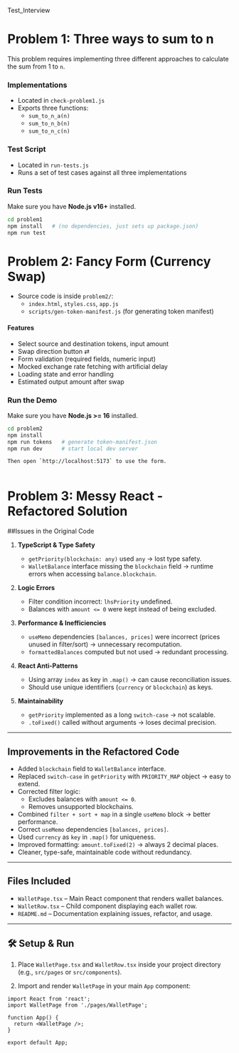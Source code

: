 Test_Interview

# Problem 1: Three ways to sum to n

This problem requires implementing three different approaches to calculate the sum from 1 to `n`.

### Implementations

- Located in `check-problem1.js`
- Exports three functions:
  - `sum_to_n_a(n)`
  - `sum_to_n_b(n)`
  - `sum_to_n_c(n)`

### Test Script

- Located in `run-tests.js`
- Runs a set of test cases against all three implementations

### Run Tests

Make sure you have **Node.js v16+** installed.

```bash
cd problem1
npm install   # (no dependencies, just sets up package.json)
npm run test
```

# Problem 2: Fancy Form (Currency Swap)

- Source code is inside `problem2/`:
  - `index.html`, `styles.css`, `app.js`
  - `scripts/gen-token-manifest.js` (for generating token manifest)

#### Features

- Select source and destination tokens, input amount
- Swap direction button ⇄
- Form validation (required fields, numeric input)
- Mocked exchange rate fetching with artificial delay
- Loading state and error handling
- Estimated output amount after swap

### Run the Demo

Make sure you have **Node.js >= 16** installed.

```bash
cd problem2
npm install
npm run tokens   # generate token-manifest.json
npm run dev      # start local dev server

Then open `http://localhost:5173` to use the form.



```

# Problem 3: Messy React - Refactored Solution

##Issues in the Original Code

1. **TypeScript & Type Safety**

   - `getPriority(blockchain: any)` used `any` → lost type safety.
   - `WalletBalance` interface missing the `blockchain` field → runtime errors when accessing `balance.blockchain`.

2. **Logic Errors**

   - Filter condition incorrect: `lhsPriority` undefined.
   - Balances with `amount <= 0` were kept instead of being excluded.

3. **Performance & Inefficiencies**

   - `useMemo` dependencies `[balances, prices]` were incorrect (prices unused in filter/sort) → unnecessary recomputation.
   - `formattedBalances` computed but not used → redundant processing.

4. **React Anti-Patterns**

   - Using array `index` as key in `.map()` → can cause reconciliation issues.
   - Should use unique identifiers (`currency` or `blockchain`) as keys.

5. **Maintainability**
   - `getPriority` implemented as a long `switch-case` → not scalable.
   - `.toFixed()` called without arguments → loses decimal precision.

---

## Improvements in the Refactored Code

- Added `blockchain` field to `WalletBalance` interface.
- Replaced `switch-case` in `getPriority` with `PRIORITY_MAP` object → easy to extend.
- Corrected filter logic:
  - Excludes balances with `amount <= 0`.
  - Removes unsupported blockchains.
- Combined `filter + sort + map` in a single `useMemo` block → better performance.
- Correct `useMemo` dependencies `[balances, prices]`.
- Used `currency` as `key` in `.map()` for uniqueness.
- Improved formatting: `amount.toFixed(2)` → always 2 decimal places.
- Cleaner, type-safe, maintainable code without redundancy.

---

## Files Included

- `WalletPage.tsx` – Main React component that renders wallet balances.
- `WalletRow.tsx` – Child component displaying each wallet row.
- `README.md` – Documentation explaining issues, refactor, and usage.

---

## 🛠 Setup & Run

1. Place `WalletPage.tsx` and `WalletRow.tsx` inside your project directory (e.g., `src/pages` or `src/components`).

2. Import and render `WalletPage` in your main `App` component:

```tsx
import React from 'react';
import WalletPage from './pages/WalletPage';

function App() {
  return <WalletPage />;
}

export default App;
```
